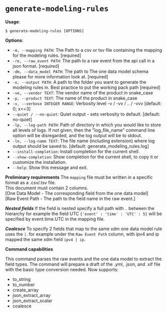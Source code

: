 # `generate-modeling-rules`

**Usage**:

```console
$ generate-modeling-rules [OPTIONS]
```

**Options**:

* `-m, --mapping PATH`: The Path to a csv or tsv file containing the mapping for the modeling rules.  [required]
* `-re, --raw_event PATH`: The path to a raw event from the api call in a json format.  [required]
* `-dm, --data_model PATH`: The path to The one data model schema please for more information look at.  [required]
* `-o, --output PATH`: A path to the folder you want to generate the modeling rules in. Best practice to put the working pack path  [required]
* `-ve, --vendor TEXT`: The vendor name of the product in snake_case
* `-p, --product TEXT`: The name of the product in snake_case
* `-v, --verbose INTEGER RANGE`: Verbosity level -v / -vv / .. / -vvv  [default: 0; x<=3]
* `--quiet / --no-quiet`: Quiet output - sets verbosity to default.  [default: no-quiet]
* `-lp, --log-path PATH`: Path of directory in which you would like to store all levels of logs. If not given, then the "log_file_name" command line option will be disregarded, and the log output will be to stdout.
* `-ln, --log-name TEXT`: The file name (including extension) where log output should be saved to.  [default: generate_modeling_rules.log]
* `--install-completion`: Install completion for the current shell.
* `--show-completion`: Show completion for the current shell, to copy it or customize the installation.
* `--help`: Show this message and exit.

**Preliminary requirements**
The `mapping` file must be written in a specific format as a .csv/.tsv file.<br/>
This document must contain 2 columns.<br/>
[One Data Model - The corresponding field from the one data model]<br/>
[Raw Event Path - The path to the field name in the raw event.]

***Nested fields***
If the field is nested specify a full path with `.` between the hierarchy
for example the field UTC
`{'event' : 'time' : 'UTC' : 5}`
will be specified by event.time.UTC in the mapping file.

***Coalesce***
To specify 2 fields that map to the same xdm one data model rule uses the `|`.
for example under the `Raw Event Path` column, with ipv4 and ip mapped the same xdm field `ipv4 | ip`.


**Command capabilities**

This command parses the raw events and the one data model to extract the field types.
The command will prepare a draft of the .yml, .json, and .xif file with the basic type conversion needed.
Now supports:
- to_string
- to_number
- create_array
- json_extract_array
- json_extract_scalar
- coalesce
